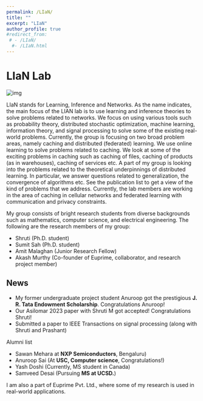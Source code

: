 ```yaml
---
permalink: /LIaN/
title: ""
excerpt: "LIaN"
author_profile: true
#redirect_from: 
 # - /LIaN/
  #- /LIaN.html
---
```

# LIaN Lab

![img](https://bnbharath.files.wordpress.com/2020/06/img_20200618_004028.jpg?w=750)


LIaN stands for Learning, Inference and Networks. As the name indicates, the main focus of the LIAN lab is to use learning and inference theories to solve problems related to networks. We focus on using various tools such as probability theory, distributed stochastic optimization, machine learning, information theory, and signal processing to solve some of the existing real-world problems. Currently, the group is focusing on two broad problem areas, namely caching and distributed (federated) learning. We use online learning to solve problems related to caching. We look at some of the exciting problems in caching such as caching of files, caching of products (as in warehouses), caching of services etc. A part of my group is looking into the problems related to the theoretical underpinnings of distributed learning. In particular, we answer questions related to generalization, the convergence of algorithms etc. See the publication list to get a view of the kind of problems that we address. Currently, the lab members are working in the area of caching in cellular networks and federated learning with communication and privacy constraints.

My group consists of bright research students from diverse backgrounds such as mathematics, computer science, and electrical engineering. The following are the research members of my group:

- Shruti (Ph.D. student)
- Sumit Sah (Ph.D. student)
- Amit Malaghan (Junior Research Fellow)
- Akash Murthy (Co-founder of Euprime, collaborator, and research project member)


## News

- My former undergraduate project student Anuroop got the prestigious **J. R. Tata Endowment Scholarship**. Congratulations Anuroop!
- Our Asilomar 2023 paper with Shruti M got accepted! Congratulations Shruti!
- Submitted a paper to IEEE Transactions on signal processing (along with Shruti and Prashant)




Alumni list

- Sawan Mehara at **NXP Semiconductors**, Bengaluru)
- Anuroop Sai (At **USC, Computer science**, Congratulations!)
- Yash Doshi (Currently, MS student in Canada)
- Samveed Desai (Pursuing **MS at UCSD.**)



I am also a part of Euprime Pvt. Ltd., where some of my research is used in real-world applications.
